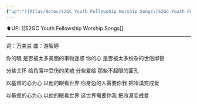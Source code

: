 ```yaml
---
{"up":"[[Atlas/Notes/S2GC Youth Fellowship Worship Songs\|S2GC Youth Fellowship Worship Songs]]","dg-publish":true,"permalink":"/atlas/notes/yf-hymn-song-150/","dgPassFrontmatter":true}
---
```


⬆️UP: [[S2GC Youth Fellowship Worship Songs]]

---

词：万美兰
曲：游智婷

你的眼
是否被太多美丽的事物迷惑
你的心
是否被太多纷杂的世俗绑锁

分些关怀
给角落中受伤的灵魂
分些爱给
那些不起眼的面孔

以基督的心为心
以他的眼看世界
你身边的人需要你我
把冷漠变成爱

以基督的心为心
以他的眼看世界
这世界需要你我
把冷漠变成爱